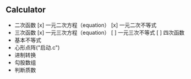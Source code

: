 ## Calculator
- 二次函数
[x] 一元二次方程（equation）
[x] 一元二次不等式
- 三次函数
[x] 一元三次方程（equation）
[ ] 一元三次不等式
[ ] 四次函数
- 基本不等式
- 心形点阵("启动.c")
- 进制转换
- 勾股数组
- 判断质数

